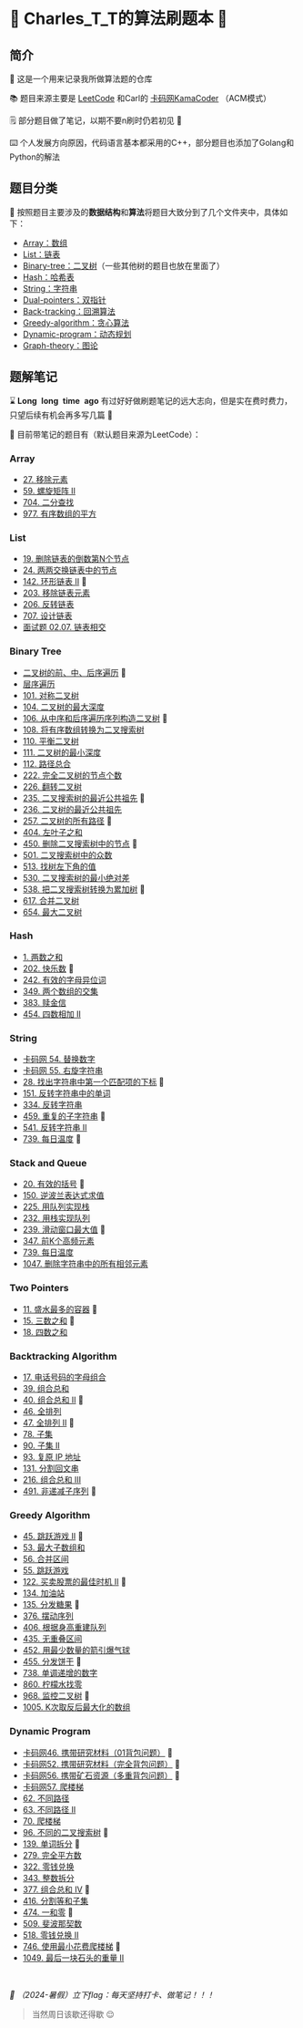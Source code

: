 # :notebook_with_decorative_cover: Charles_T_T的算法刷题本 :calendar: ​

## 简介 

:wave: 这是一个用来记录我所做算法题的仓库

:books: 题目来源主要是 [LeetCode](https://leetcode.cn/) 和Carl的 [卡码网KamaCoder](https://kamacoder.com/) （ACM模式）

:spiral_notepad: 部分题目做了笔记，以期不要n刷时仍若初见 :triumph: ​

:keyboard: 个人发展方向原因，代码语言基本都采用的C++​，部分题目也添加了Golang和Python的解法

## 题目分类

:round_pushpin: 按照题目主要涉及的**数据结构**和**算法**将题目大致分到了几个文件夹中，具体如下：

- [Array：数组](#array)
- [List：链表](#list)
- [Binary-tree：二叉树](#binary-tree)（一些其他树的题目也放在里面了）
- [Hash：哈希表](#hash)
- [String：字符串](#string)
- [Dual-pointers：双指针](#two-pointers)
- [Back-tracking：回溯算法](#backtracking-algorithm)
- [Greedy-algorithm：贪心算法](#greedy-algorithm)
- [Dynamic-program：动态规划](#dynamic-program)
- [Graph-theory：图论](#graph-theory)

## 题解笔记

:hourglass: $\mathbf{Long\enspace long\enspace time\enspace ago}$ 有过好好做刷题笔记的远大志向，但是实在费时费力，只望后续有机会再多写几篇 :facepunch: 

:notebook: 目前带笔记的题目有（默认题目来源为LeetCode）：

### Array

- [27. 移除元素](https://github.com/Charles-T-T/Algorithm-Practice/tree/master/Array/27-remove_the_value)
- [59. 螺旋矩阵 II](https://github.com/Charles-T-T/Algorithm-Practice/tree/master/Array/59-spiral_matrix)
- [704. 二分查找](https://github.com/Charles-T-T/Algorithm-Practice/tree/master/Array/704-binary_search)
- [977. 有序数组的平方](https://github.com/Charles-T-T/Algorithm-Practice/tree/master/Array/977-sorted_array_square)

### List

- [19. 删除链表的倒数第N个节点](https://github.com/Charles-T-T/Algorithm-Practice/tree/master/List/19-delete_the_last_Nth_node)
- [24. 两两交换链表中的节点](https://github.com/Charles-T-T/Algorithm-Practice/tree/master/2nd-try/24)
- [142. 环形链表 II](https://github.com/Charles-T-T/Algorithm-Practice/tree/master/List/142-list_circle_II) :star2:  ​
- [203. 移除链表元素](https://github.com/Charles-T-T/Algorithm-Practice/tree/master/2nd-try/203)
- [206. 反转链表](https://github.com/Charles-T-T/Algorithm-Practice/tree/master/2nd-try/206)
- [707. 设计链表](https://github.com/Charles-T-T/Algorithm-Practice/tree/master/2nd-try/707)
- [面试题 02.07. 链表相交](https://github.com/Charles-T-T/Algorithm-Practice/tree/master/List/0207-getIntersectionNode) 

### Binary Tree

- [二叉树的前、中、后序遍历](https://github.com/Charles-T-T/Algorithm-Practice/tree/master/Binary-tree/orderTraversal) :star2: 
- [层序遍历](https://github.com/Charles-T-T/Algorithm-Practice/tree/master/Binary-tree/levelOrderTraversal) 
- [101. 对称二叉树](https://github.com/Charles-T-T/Algorithm-Practice/tree/master/Binary-tree/101) 
- [104. 二叉树的最大深度](https://github.com/Charles-T-T/Algorithm-Practice/tree/master/Binary-tree/104)
- [106. 从中序和后序遍历序列构造二叉树](https://github.com/Charles-T-T/Algorithm-Practice/tree/master/Binary-tree/106) :star2: 
- [108. 将有序数组转换为二叉搜索树](https://github.com/Charles-T-T/Algorithm-Practice/tree/master/Binary-tree/108-sortedArrayToBST) 
- [110. 平衡二叉树](https://github.com/Charles-T-T/Algorithm-Practice/tree/master/Binary-tree/110) 
- [111. 二叉树的最小深度](https://github.com/Charles-T-T/Algorithm-Practice/tree/master/Binary-tree/111)
- [112. 路径总合](https://github.com/Charles-T-T/Algorithm-Practice/tree/master/Binary-tree/112) 
- [222. 完全二叉树的节点个数](https://github.com/Charles-T-T/Algorithm-Practice/tree/master/Binary-tree/222)
- [226. 翻转二叉树](https://github.com/Charles-T-T/Algorithm-Practice/tree/master/Binary-tree)
- [235. 二叉搜索树的最近公共祖先](https://github.com/Charles-T-T/Algorithm-Practice/tree/master/Binary-tree/235-lowestCommonAncestor) :star2: 
- [236. 二叉树的最近公共祖先](https://github.com/Charles-T-T/Algorithm-Practice/tree/master/Binary-tree/236-lowestCommonAncestor)
- [257. 二叉树的所有路径](https://github.com/Charles-T-T/Algorithm-Practice/tree/master/Binary-tree/257) :star2:  ​
- [404. 左叶子之和](https://github.com/Charles-T-T/Algorithm-Practice/tree/master/Binary-tree/404)
- [450. 删除二叉搜索树中的节点](https://github.com/Charles-T-T/Algorithm-Practice/tree/master/Binary-tree/450-deleteNode) :star2:  ​
- [501. 二叉搜索树中的众数](https://github.com/Charles-T-T/Algorithm-Practice/tree/master/Binary-tree/501-findMode)
- [513. 找树左下角的值](https://github.com/Charles-T-T/Algorithm-Practice/tree/master/Binary-tree/513)
- [530. 二叉搜索树的最小绝对差](https://github.com/Charles-T-T/Algorithm-Practice/tree/master/Binary-tree/530-getMinimumDifference) 
- [538. 把二叉搜索树转换为累加树](https://github.com/Charles-T-T/Algorithm-Practice/tree/master/Binary-tree/538-convertBST) :star2:  
- [617. 合并二叉树](https://github.com/Charles-T-T/Algorithm-Practice/tree/master/Binary-tree/617-mergeTrees)
- [654. 最大二叉树](https://github.com/Charles-T-T/Algorithm-Practice/tree/master/Binary-tree/654-constructMaximumBinaryTree) 

### Hash

- [1. 两数之和](https://github.com/Charles-T-T/Algorithm-Practice/tree/master/2nd-try/1)
- [202. 快乐数](https://github.com/Charles-T-T/Algorithm-Practice/tree/master/2nd-try/202) :star2:  ​
- [242. 有效的字母异位词](https://github.com/Charles-T-T/Algorithm-Practice/tree/master/Hash/242-effective_anagram)
- [349. 两个数组的交集](https://github.com/Charles-T-T/Algorithm-Practice/tree/master/2nd-try/349)
- [383. 赎金信](https://github.com/Charles-T-T/Algorithm-Practice/tree/master/Hash/383-canConstruct)
- [454. 四数相加 II](https://github.com/Charles-T-T/Algorithm-Practice/tree/master/Hash/454-fourSumCount)

### String

- [卡码网 54. 替换数字](https://github.com/Charles-T-T/Algorithm-Practice/tree/master/String/kama-54-changeNums)
- [卡码网 55. 右旋字符串](https://github.com/Charles-T-T/Algorithm-Practice/tree/master/String/kama-55-rightSpanStr) 
- [28. 找出字符串中第一个匹配项的下标](https://github.com/Charles-T-T/Algorithm-Practice/tree/master/String/28-strStr) :star2: 
- [151. 反转字符串中的单词](https://github.com/Charles-T-T/Algorithm-Practice/blob/master/2nd-try/151/README.md) 
- [334. 反转字符串](https://github.com/Charles-T-T/Algorithm-Practice/tree/master/2nd-try/344)
- [459. 重复的子字符串](https://github.com/Charles-T-T/Algorithm-Practice/blob/master/String/459-repeatedSubstrPattern/README.md) :star2:  ​
- [541. 反转字符串 II](https://github.com/Charles-T-T/Algorithm-Practice/tree/master/2nd-try/541)
- [739. 每日温度](https://github.com/Charles-T-T/Algorithm-Practice/tree/master/Stack-Queue/739-dailyTemperature) :star2:  ​

### Stack and Queue

- [20. 有效的括号](https://github.com/Charles-T-T/Algorithm-Practice/tree/master/2nd-try/20) :star2:  ​
- [150. 逆波兰表达式求值](https://github.com/Charles-T-T/Algorithm-Practice/tree/master/2nd-try/150)
- [225. 用队列实现栈](https://github.com/Charles-T-T/Algorithm-Practice/tree/master/Stack-Queue/225-MyStack)
- [232. 用栈实现队列](https://github.com/Charles-T-T/Algorithm-Practice/tree/master/Stack-Queue/232-MyQueue)
- [239. 滑动窗口最大值](https://github.com/Charles-T-T/Algorithm-Practice/tree/master/Stack-Queue/239-maxSlidingWindow) :star2: 
- [347. 前K个高频元素](https://github.com/Charles-T-T/Algorithm-Practice/tree/master/Stack-Queue/347-topKFrequent)
- [739. 每日温度](https://github.com/Charles-T-T/Algorithm-Practice/tree/master/Stack-Queue/739-dailyTemperature)
- [1047. 删除字符串中的所有相邻元素](https://github.com/Charles-T-T/Algorithm-Practice/tree/master/2nd-try/1047)

### Two Pointers

- [11. 盛水最多的容器](https://github.com/Charles-T-T/Algorithm-Practice/tree/master/Dual-pointers/11-container_with_most_water) :star2:  ​
- [15. 三数之和](https://github.com/Charles-T-T/Algorithm-Practice/tree/master/2nd-try/15) :star2: 
- [18. 四数之和](https://github.com/Charles-T-T/Algorithm-Practice/tree/master/Dual-pointers/18-fourSum)

### Backtracking Algorithm

- [17. 电话号码的字母组合](https://github.com/Charles-T-T/Algorithm-Practice/tree/master/Back-tracking/17-letterCombinations)
- [39. 组合总和](https://github.com/Charles-T-T/Algorithm-Practice/tree/master/Back-tracking/39-combinationSum)
- [40. 组合总和 II](https://github.com/Charles-T-T/Algorithm-Practice/tree/master/Back-tracking/40-combinationSum2) :star2:
-  [46. 全排列](https://github.com/Charles-T-T/Algorithm-Practice/tree/master/Back-tracking/46-permute)
- [47. 全排列 II](https://github.com/Charles-T-T/Algorithm-Practice/tree/master/Back-tracking/47-permuteUnique) :star2:
- [78. 子集](https://github.com/Charles-T-T/Algorithm-Practice/tree/master/Back-tracking/78-subsets) 
- [90. 子集 II](https://github.com/Charles-T-T/Algorithm-Practice/tree/master/Back-tracking/90-subsetsWithDup)
- [93. 复原 IP 地址](https://github.com/Charles-T-T/Algorithm-Practice/tree/master/Back-tracking/93-restoreIpAddresses)
- [131. 分割回文串](https://github.com/Charles-T-T/Algorithm-Practice/tree/master/Back-tracking/131-partition)
- [216. 组合总和 III](https://github.com/Charles-T-T/Algorithm-Practice/tree/master/Back-tracking/216-combinationSum3)
- [491. 非递减子序列](https://github.com/Charles-T-T/Algorithm-Practice/tree/master/Back-tracking/491-findSubsequences) :star2: ​

### Greedy Algorithm

- [45. 跳跃游戏 II](https://github.com/Charles-T-T/Algorithm-Practice/tree/master/Greedy-algorithm/45-jump) :star2:  ​
- [53. 最大子数组和](https://github.com/Charles-T-T/Algorithm-Practice/tree/master/Greedy-algorithm/53-maxSubArray) 
- [56. 合并区间](https://github.com/Charles-T-T/Algorithm-Practice/tree/master/Greedy-algorithm/56-merge)
- [55. 跳跃游戏](https://github.com/Charles-T-T/Algorithm-Practice/tree/master/Greedy-algorithm/55-canJump) 
- [122. 买卖股票的最佳时机 II](https://github.com/Charles-T-T/Algorithm-Practice/tree/master/Greedy-algorithm/122-maxProfit) :star2:  ​
- [134. 加油站](https://github.com/Charles-T-T/Algorithm-Practice/tree/master/Greedy-algorithm/134-canCompleteCircuit) 
- [135. 分发糖果](https://github.com/Charles-T-T/Algorithm-Practice/tree/master/Greedy-algorithm/135-candy) :star2: ​
- [376. 摆动序列](https://github.com/Charles-T-T/Algorithm-Practice/tree/master/Greedy-algorithm/376-wiggleMaxLength)  
- [406. 根据身高重建队列](https://github.com/Charles-T-T/Algorithm-Practice/tree/master/Greedy-algorithm/406-reconstructQueue) 
- [435. 无重叠区间](https://github.com/Charles-T-T/Algorithm-Practice/tree/master/Greedy-algorithm/435-eraseOverlapIntervals)
- [452. 用最少数量的箭引爆气球](https://github.com/Charles-T-T/Algorithm-Practice/tree/master/Greedy-algorithm/452-findMinArrowShots)
- [455. 分发饼干](https://github.com/Charles-T-T/Algorithm-Practice/tree/master/Greedy-algorithm/455-findContentChildren) :star2:  ​
- [738. 单调递增的数字](https://github.com/Charles-T-T/Algorithm-Practice/tree/master/Greedy-algorithm/738-monotoneIncreasingDigits)
- [860. 柠檬水找零](https://github.com/Charles-T-T/Algorithm-Practice/tree/master/Greedy-algorithm/860-lemonadeChange) 
- [968. 监控二叉树](https://github.com/Charles-T-T/Algorithm-Practice/tree/master/Greedy-algorithm/968-minCameraCover) :star2: ​
- [1005. K次取反后最大化的数组](https://github.com/Charles-T-T/Algorithm-Practice/tree/master/Greedy-algorithm/1005-largestSumAfterKNegations) 

### Dynamic Program

- [卡码网46. 携带研究材料（01背包问题）](https://github.com/Charles-T-T/Algorithm-Practice/tree/master/Dynamic-program/kama46-01package) :star2: ​
- [卡码网52. 携带研究材料（完全背包问题）](https://github.com/Charles-T-T/Algorithm-Practice/tree/master/Dynamic-program/kama52-completePackage) :star2:
- [卡码网56. 携带矿石资源（多重背包问题）](https://github.com/Charles-T-T/Algorithm-Practice/tree/master/Dynamic-program/kama56-mindSource) :star2:
-  [卡码网57. 爬楼梯](https://github.com/Charles-T-T/Algorithm-Practice/tree/master/Dynamic-program/kama57-climbPro)
- [62. 不同路径](https://github.com/Charles-T-T/Algorithm-Practice/tree/master/Dynamic-program/62-uniquePaths)
- [63. 不同路径 II](https://github.com/Charles-T-T/Algorithm-Practice/tree/master/Dynamic-program/63-uniquePathsObstacle)
- [70. 爬楼梯](https://github.com/Charles-T-T/Algorithm-Practice/tree/master/Dynamic-program/70-climbStairs)
- [96. 不同的二叉搜索树](https://github.com/Charles-T-T/Algorithm-Practice/tree/master/Dynamic-program/96-numTrees) :star2: ​
- [139. 单词拆分](https://github.com/Charles-T-T/Algorithm-Practice/tree/master/Dynamic-program/139-wordBreak) :star2: ​
- [279. 完全平方数](https://github.com/Charles-T-T/Algorithm-Practice/tree/master/Dynamic-program/279-numSquares)
- [322. 零钱兑换](https://github.com/Charles-T-T/Algorithm-Practice/tree/master/Dynamic-program/322-coinChange)
- [343. 整数拆分](https://github.com/Charles-T-T/Algorithm-Practice/tree/master/Dynamic-program/343-integerBreak)
- [377. 组合总和 IV](https://github.com/Charles-T-T/Algorithm-Practice/tree/master/Dynamic-program/377-combinationSum4) :star2: ​
- [416. 分割等和子集](https://github.com/Charles-T-T/Algorithm-Practice/tree/master/Dynamic-program/416-canPartition)
- [474. 一和零](https://github.com/Charles-T-T/Algorithm-Practice/tree/master/Dynamic-program/474-findMaxForm) :star2: ​
- [509. 斐波那契数](https://github.com/Charles-T-T/Algorithm-Practice/tree/master/Dynamic-program/509-fib)
- [518. 零钱兑换 II](https://github.com/Charles-T-T/Algorithm-Practice/tree/master/Dynamic-program/518-change)
- [746. 使用最小花费爬楼梯](https://github.com/Charles-T-T/Algorithm-Practice/tree/master/Dynamic-program/746-minCostClimbStairs) :star2: ​
- [1049. 最后一块石头的重量 II](https://github.com/Charles-T-T/Algorithm-Practice/tree/master/Dynamic-program/1049-lastStoneWeightII)

<br>

*:triangular_flag_on_post: （2024-暑假）立下​flag：每天坚持打卡、做笔记！！！*

> 当然周日该歇还得歇 :relieved: ​
